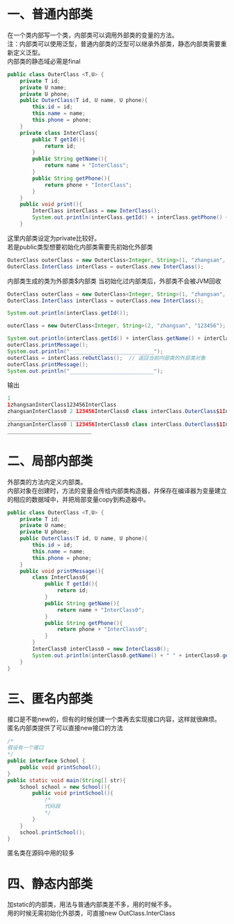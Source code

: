 # 一、普通内部类
在一个类内部写一个类，内部类可以调用外部类的变量的方法。  
注：内部类可以使用泛型，普通内部类的泛型可以继承外部类，静态内部类需要重新定义泛型。  
内部类的静态域必需是final
```java
public class OuterClass <T,U> {
    private T id;
    private U name;
    private U phone;
    public OuterClass(T id, U name, U phone){
        this.id = id;
        this.name = name;
        this.phone = phone;
    }
    private class InterClass{
        public T getId(){
            return id;
        }
        public String getName(){
            return name + "InterClass";
        }
        public String getPhone(){
            return phone + "InterClass";
        }
    }
    public void print(){
        InterClass interClass = new InterClass();
        System.out.println(interClass.getId() + interClass.getPhone() + interClass.getName());
    }

```
这里内部类设定为private比较好。  
若是public类型想要初始化内部类需要先初始化外部类  
```java
OuterClass outerClass = new OuterClass<Integer, String>(1, "zhangsan", "123456");
OuterClass.InterClass interClass = outerClass.new InterClass();
```
内部类生成的类为外部类$内部类
当初始化过内部类后，外部类不会被JVM回收
```java
OuterClass outerClass = new OuterClass<Integer, String>(1, "zhangsan", "123456");
OuterClass.InterClass interClass = outerClass.new InterClass();

System.out.println(interClass.getId());

outerClass = new OuterClass<Integer, String>(2, "zhangsan", "123456");

System.out.println(interClass.getId() + interClass.getName() + interClass.getPhone());
outerClass.printMessage();
System.out.println("___________________________");
outerClass = interClass.reOutClass();  // 返回当前内部类的外部类对象
outerClass.printMessage();
System.out.println("___________________________");
```
输出
```java
1
1zhangsanInterClass123456InterClass
zhangsanInterClass0 2 123456InterClass0 class interClass.OuterClass$1InterClass0
___________________________
zhangsanInterClass0 1 123456InterClass0 class interClass.OuterClass$1InterClass0
___________________________
```
# 二、局部内部类
外部类的方法内定义内部类。  
内部对象在创建时，方法的变量会传给内部类构造器，并保存在编译器为变量建立的相应的数据域中，并把局部变量copy到构造器中。

```java
public class OuterClass <T,U> {
    private T id;
    private U name;
    private U phone;
    public OuterClass(T id, U name, U phone){
        this.id = id;
        this.name = name;
        this.phone = phone;
    }
    public void printMessage(){
        class InterClass0{
            public T getId(){
                return id;
            }
            public String getName(){
                return name + "InterClass0";
            }
            public String getPhone(){
                return phone + "InterClass0";
            }
        }
        InterClass0 interClass0 = new InterClass0();
        System.out.println(interClass0.getName() + " " + interClass0.getId() + " " + interClass0.getPhone() + " " + interClass0.getClass());
    }
}
```
# 三、匿名内部类
接口是不能new的，但有的时候创建一个类再去实现接口内容，这样就很麻烦。  
匿名内部类提供了可以直接new接口的方法
```java
/*
假设有一个接口
*/
public interface School {
    public void printSchool();
}
public static void main(String[] str){
	School school = new School(){
    	public void printSchool(){
        	/*
            代码段
            */
        }
    }
    school.printSchool();
}
```
匿名类在源码中用的较多  
# 四、静态内部类
加static的内部类，用法与普通内部类差不多，用的时候不多。  
用的时候无需初始化外部类，可直接new OutClass.InterClass
 


















     